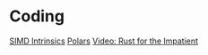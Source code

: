 # Coding

[SIMD Intrinsics](https://stackoverflow.blog/2020/07/08/improving-performance-with-simd-intrinsics-in-three-use-cases/)
[Polars](https://docs.pola.rs/)
[Video: Rust for the Impatient](https://www.youtube.com/watch)


